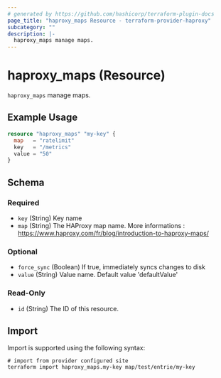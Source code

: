 ```yaml
---
# generated by https://github.com/hashicorp/terraform-plugin-docs
page_title: "haproxy_maps Resource - terraform-provider-haproxy"
subcategory: ""
description: |-
  haproxy_maps manage maps.
---
```


# haproxy_maps (Resource)

`haproxy_maps` manage maps.

## Example Usage

```terraform
resource "haproxy_maps" "my-key" {
  map   = "ratelimit"
  key   = "/metrics"
  value = "50"
}
```

<!-- schema generated by tfplugindocs -->
## Schema

### Required

- `key` (String) Key name
- `map` (String) The HAProxy map name. More informations : https://www.haproxy.com/fr/blog/introduction-to-haproxy-maps/

### Optional

- `force_sync` (Boolean) If true, immediately syncs changes to disk
- `value` (String) Value name. Default value 'defaultValue'

### Read-Only

- `id` (String) The ID of this resource.

## Import

Import is supported using the following syntax:

```shell
# import from provider configured site
terraform import haproxy_maps.my-key map/test/entrie/my-key
```
